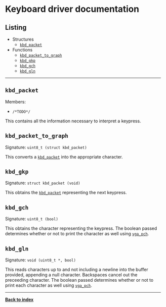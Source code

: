 # Keyboard driver documentation
## Listing
* Structures
  * [`kbd_packet`](#kbd_packet)
* Functions
  * [`kbd_packet_to_graph`](#kbd_packet_to_graph)
  * [`kbd_gkp`](#kbd_gkp)
  * [`kbd_gch`](#kbd_gch)
  * [`kbd_gln`](#kbd_gln)

---
## `kbd_packet`
Members:
* `/*TODO*/`

This contains all the information necessary to interpret a keypress.

## `kbd_packet_to_graph`
Signature: `uint8_t (struct kbd_packet)`

This converts a [`kbd_packet`](#kbd_packet) into the appropriate character.

## `kbd_gkp`
Signature: `struct kbd_packet (void)`

This obtains the [`kbd_packet`](#kbd_packet) representing the next keypress.

## `kbd_gch`
Signature: `uint8_t (bool)`

This obtains the character representing the keypress.  The boolean passed determines whether or not to print the character as well using [`vga_pch`](VGA#vga_pch).

## `kbd_gln`
Signature: `void (uint8_t *, bool)`

This reads characters up to and not including a newline into the buffer provided, appending a null character.  Backspaces cancel out the preceeding character.  The boolean passed determines whether or not to print each character as well using [`vga_pch`](VGA#vga_pch).

---
**[Back to index](index)**
